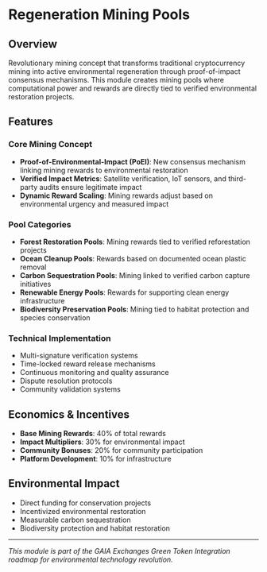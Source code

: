 # Regeneration Mining Pools

## Overview
Revolutionary mining concept that transforms traditional cryptocurrency mining into active environmental regeneration through proof-of-impact consensus mechanisms. This module creates mining pools where computational power and rewards are directly tied to verified environmental restoration projects.

## Features

### Core Mining Concept
- **Proof-of-Environmental-Impact (PoEI)**: New consensus mechanism linking mining rewards to environmental restoration
- **Verified Impact Metrics**: Satellite verification, IoT sensors, and third-party audits ensure legitimate impact
- **Dynamic Reward Scaling**: Mining rewards adjust based on environmental urgency and measured impact

### Pool Categories
- **Forest Restoration Pools**: Mining rewards tied to verified reforestation projects
- **Ocean Cleanup Pools**: Rewards based on documented ocean plastic removal
- **Carbon Sequestration Pools**: Mining linked to verified carbon capture initiatives
- **Renewable Energy Pools**: Rewards for supporting clean energy infrastructure
- **Biodiversity Preservation Pools**: Mining tied to habitat protection and species conservation

### Technical Implementation
- Multi-signature verification systems
- Time-locked reward release mechanisms
- Continuous monitoring and quality assurance
- Dispute resolution protocols
- Community validation systems

## Economics & Incentives
- **Base Mining Rewards**: 40% of total rewards
- **Impact Multipliers**: 30% for environmental impact
- **Community Bonuses**: 20% for community participation
- **Platform Development**: 10% for infrastructure

## Environmental Impact
- Direct funding for conservation projects
- Incentivized environmental restoration
- Measurable carbon sequestration
- Biodiversity protection and habitat restoration

---
*This module is part of the GAIA Exchanges Green Token Integration roadmap for environmental technology revolution.*